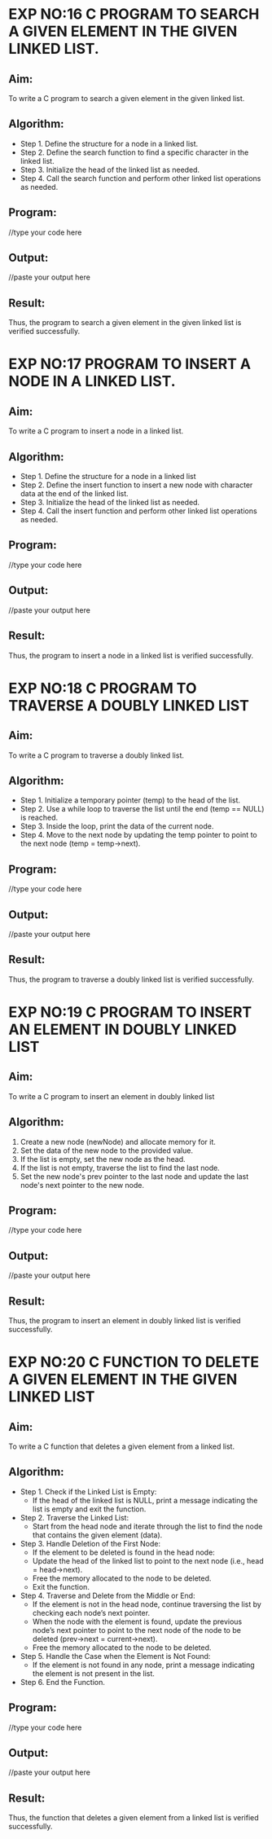 # EXP NO:16 C PROGRAM TO SEARCH A GIVEN ELEMENT IN THE GIVEN LINKED LIST.
## Aim:
To write a C program to search a given element in the given linked list.

## Algorithm:
   * Step 1.	Define the structure for a node in a linked list.
   * Step 2.	Define the search function to find a specific character in the linked list.
   * Step 3.	Initialize the head of the linked list as needed.
   * Step 4.	Call the search function and perform other linked list operations as needed.
 
## Program:

//type your code here

## Output:

//paste your output here



## Result:
Thus, the program to search a given element in the given linked list is verified successfully.


 
# EXP NO:17  PROGRAM TO INSERT A NODE IN A LINKED LIST.
## Aim:
To write a C program to insert a node in a linked list.
## Algorithm:
   * Step 1.	Define the structure for a node in a linked list
   * Step 2.	Define the insert function to insert a new node with character data at the end of the linked list.
   * Step 3.	Initialize the head of the linked list as needed.
   * Step 4.	Call the insert function and perform other linked list operations as needed.
 
## Program:

//type your code here

## Output:

//paste your output here

 
## Result:
Thus, the program to insert a node in a linked list is verified successfully.


 
# EXP NO:18 C PROGRAM TO TRAVERSE A DOUBLY LINKED LIST
## Aim:
To write a C program to traverse a doubly linked list.

## Algorithm:
   * Step 1.	Initialize a temporary pointer (temp) to the head of the list.
   * Step 2.	Use a while loop to traverse the list until the end (temp == NULL) is reached.
   * Step 3.	Inside the loop, print the data of the current node.
   * Step 4.	Move to the next node by updating the temp pointer to point to the next node (temp = temp->next).
 
## Program:

//type your code here

## Output:

//paste your output here


## Result:
Thus, the program to traverse a doubly linked list is verified successfully. 



# EXP NO:19 C PROGRAM TO INSERT AN ELEMENT IN DOUBLY LINKED LIST
## Aim:
To write a C program to insert an element in doubly linked list

## Algorithm:
1.	Create a new node (newNode) and allocate memory for it.
2.	Set the data of the new node to the provided value.
3.	If the list is empty, set the new node as the head.
4.	If the list is not empty, traverse the list to find the last node.
5.	Set the new node's prev pointer to the last node and update the last node's next pointer to the new node.
 
## Program:

//type your code here

## Output:

//paste your output here


## Result:
Thus, the program to insert an element in doubly linked list is verified successfully.




# EXP NO:20 C FUNCTION TO DELETE A GIVEN ELEMENT IN THE GIVEN LINKED LIST

## Aim:
To write a C function that deletes a given element from a linked list.

## Algorithm:
   * Step 1.	Check if the Linked List is Empty:
      - If the head of the linked list is NULL, print a message indicating the list is empty and exit the function.
   * Step 2.	Traverse the Linked List:
     - Start from the head node and iterate through the list to find the node that contains the given element (data).
   * Step 3.	Handle Deletion of the First Node:
     - If the element to be deleted is found in the head node:
     - Update the head of the linked list to point to the next node (i.e., head = head->next).
     - Free the memory allocated to the node to be deleted.
     - Exit the function.
   * Step 4.	Traverse and Delete from the Middle or End:
     - If the element is not in the head node, continue traversing the list by checking each node’s next pointer.
     - When the node with the element is found, update the previous node’s next pointer to point to the next node of the node to be deleted (prev->next = current->next).
     - Free the memory allocated to the node to be deleted.
   * Step 5.	Handle the Case when the Element is Not Found:
     - If the element is not found in any node, print a message indicating the element is not present in the list.
   * Step 6.	End the Function.


## Program:

//type your code here

## Output:

//paste your output here





## Result:
Thus, the function that deletes a given element from a linked list is verified successfully.






